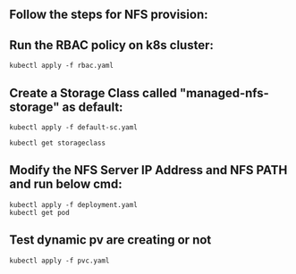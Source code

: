 ## Follow the steps for NFS provision:
## Run the RBAC policy on k8s cluster:
```
kubectl apply -f rbac.yaml
```
## Create a Storage Class called "managed-nfs-storage" as default:
```
kubectl apply -f default-sc.yaml

kubectl get storageclass
```
## Modify the NFS Server IP Address and NFS PATH and run below cmd:
```
kubectl apply -f deployment.yaml
kubectl get pod
```
## Test dynamic pv are creating or not
```
kubectl apply -f pvc.yaml
```
